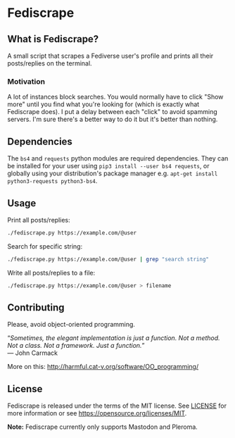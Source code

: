 Fediscrape
==========

What is Fediscrape?
-------------------

A small script that scrapes a Fediverse user's profile and prints all their posts/replies on the terminal.

### Motivation

A lot of instances block searches. You would normally have to click "Show more" until you find what you're looking for (which is exactly what Fediscrape does). I put a delay between each "click" to avoid spamming servers. I'm sure there's a better way to do it but it's better than nothing.

Dependencies
------------

The `bs4` and `requests` python modules are required dependencies. They can be installed for your user using `pip3 install --user bs4 requests`, or globally using your distribution's package manager e.g. `apt-get install python3-requests python3-bs4`.

Usage
-----

Print all posts/replies:
```bash
./fediscrape.py https://example.com/@user
```

Search for specific string:
```bash
./fediscrape.py https://example.com/@user | grep "search string"
```

Write all posts/replies to a file:
```bash
./fediscrape.py https://example.com/@user > filename
```

Contributing
------------

Please, avoid object-oriented programming.

“*Sometimes, the elegant implementation is just a function. Not a method. Not a class. Not a framework. Just a function.*”  
— John Carmack

More on this: http://harmful.cat-v.org/software/OO_programming/

License
-------

Fediscrape is released under the terms of the MIT license. See [LICENSE](LICENSE) for more
information or see https://opensource.org/licenses/MIT.

**Note:** Fediscrape currently only supports Mastodon and Pleroma.
